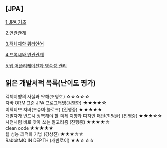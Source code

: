
## [JPA]
<a href="https://github.com/newcodingtest/-/blob/main/JPA/1_JPA_%EA%B8%B0%EC%B4%88.MD">1.JPA 기초</a>

<a href="https://github.com/newcodingtest/-/blob/main/JPA/2_%EC%97%B0%EA%B4%80%EA%B4%80%EA%B3%84.MD">2.연관관계</a>

<a href="https://github.com/newcodingtest/-/blob/main/JPA/3_%EA%B0%9D%EC%B2%B4%EC%A7%80%ED%96%A5_%EC%BF%BC%EB%A6%AC%EC%96%B8%EC%96%B4.MD">3.객체지향 쿼리언어</a>

<a href="https://github.com/newcodingtest/-/blob/main/JPA/4_%ED%94%84%EB%A1%9D%EC%8B%9C%EC%99%80_%EC%97%B0%EA%B4%80%EA%B4%80%EA%B3%84.MD">4.프록시와 연관관계</a>

<a href="https://github.com/newcodingtest/-/blob/main/JPA/5_%EC%9B%B9_%EC%95%A0%ED%94%8C%EB%A6%AC%EC%BC%80%EC%9D%B4%EC%85%98%EA%B3%BC_%EC%98%81%EC%86%8D%EC%84%B1_%EA%B4%80%EB%A6%AC.MD">5.웹 어플리케이션과 영속성 관리</a>




## 읽은 개발서적 목록(난이도 평가)<br>
객체지향의 사실과 오해(조영호)  ☆☆☆☆☆ <br> 
자바 ORM 표준 JPA 프로그래밍(김영한) ★★★★☆ <br>
이펙티브 자바(조슈아 블로크) (진행중)  ★★★★★ <br>
개발자가 반드시 정복해야 할 객체 지향과 디자인 패턴(최범균) (진행중) ★★★☆☆ <br>
사전처럼 바로 찾아 쓰는 알고리즘 (진행중) ★★★★☆ <br> 
clean code ★★★★★ <br>
웹 성능 최적화 기법 (강상진) ★★★☆☆ <br>
RabbitMQ IN DEPTH (개빈로이) ★★☆☆☆ <br> 
